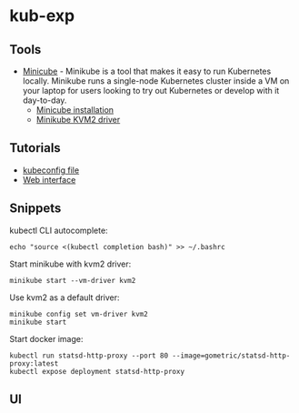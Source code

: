 # kub-exp

## Tools

* [Minicube](https://kubernetes.io/docs/setup/minikube/) - Minikube is a tool that makes it easy to run Kubernetes locally. Minikube runs a single-node Kubernetes cluster inside a VM on your laptop for users looking to try out Kubernetes or develop with it day-to-day.
  * [Minicube installation](https://kubernetes.io/docs/tasks/tools/install-minikube/)
  * [Minikube KVM2 driver](https://github.com/kubernetes/minikube/blob/master/docs/drivers.md#kvm2-driver)

## Tutorials

* [kubeconfig file](https://kubernetes.io/docs/tasks/access-application-cluster/configure-access-multiple-clusters/)
* [Web interface](https://kubernetes.io/docs/tasks/access-application-cluster/web-ui-dashboard/)

## Snippets

kubectl CLI autocomplete:

```
echo "source <(kubectl completion bash)" >> ~/.bashrc
```

Start minikube with kvm2 driver:

```
minikube start --vm-driver kvm2
```

Use kvm2 as a default driver:

```
minikube config set vm-driver kvm2
minikube start
```

Start docker image:

```
kubectl run statsd-http-proxy --port 80 --image=gometric/statsd-http-proxy:latest
kubectl expose deployment statsd-http-proxy
```

## UI



